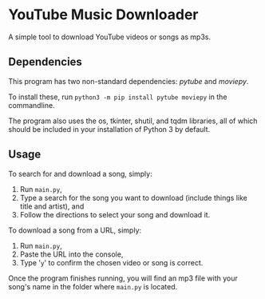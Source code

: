# YouTube Music Downloader
A simple tool to download YouTube videos or songs as mp3s.
## Dependencies
This program has two non-standard dependencies: *pytube* and *moviepy*. 

To install these, run `python3 -m pip install pytube moviepy` in the commandline.

The program also uses the os, tkinter, shutil, and tqdm libraries, all of which should be included in your installation of Python 3 by default.
## Usage
To search for and download a song, simply:
1) Run `main.py`,
2) Type a search for the song you want to download (include things like title and artist), and
3) Follow the directions to select your song and download it.

To download a song from a URL, simply:
1) Run `main.py`,
2) Paste the URL into the console,
3) Type '`y`' to confirm the chosen video or song is correct.

Once the program finishes running, you will find an mp3 file with your song's name in the folder where `main.py` is located.
